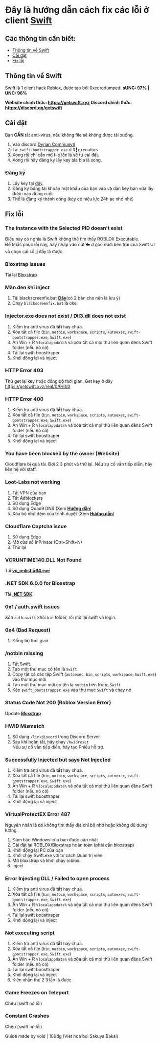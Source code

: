 # Đây là hướng dẫn cách fix các lỗi ở client [Swift](https://getswift.xyz) 

## Các thông tin cần biết:
-   [Thông tin về Swift](#thông-tin-về-swift)
-   [Cài đặt](#cài-đặt)
-   [Fix lỗi](#fix-lỗi)

## **Thông tin về Swift**
Swift là 1 client hack Roblox, được tạo bởi 0xcoredumped. **sUNC: 97% | UNC: 96%**

**Website chính thức: https://getswift.xyz**
**Discord chính thức: https://discord.gg/getswift**

## **Cài đặt**

Bạn **CẦN** tắt anti-virus, nếu không file sẽ không được tải xuống.
1. Vào discord [Dyrian Communyti]([https://discord.gg/getswift](https://discord.gg/uVxRzKSy9m))
2. Tải `swift-bootstrapper.exe` ở #┇executors 
3. Xong rồi chỉ cần mở file lên là sẽ tự cài đặt.
4. Xong rồi hãy đăng ký lấy key bla bla là xong.

### **Đăng ký**

1. Lấy key tại [đây](https://getswift.xyz/real/0/0/0/0).
2. Đăng ký bằng tài khoản mật khẩu của bạn vào và dán key bạn vừa lấy được vào dòng cuối.
3. Thế là đăng ký thành công (key có hiệu lực 24h ae nhớ nhé)

## **Fix lỗi**
### **The instance with the Selected PID doesn't exist**
Điều này có nghĩa là Swift không thể tìm thấy ROBLOX Executable.\
Để khắc phục lỗi này, hãy nhấp vào nút ☁️ ở góc dưới bên trái của Swift UI và chọn cái số jj đấy là được.

### **Bloxstrap Issues**
Tải lại [Bloxstrap](https://github.com/bloxstraplabs/bloxstrap/releases/latest)


### **Màn đen khi inject**
1. Tải blackscreenfix.bat [**Đây**]([https://nullstate.net/blackscreenfix.bat](https://gofile.io/d/igQQDZ))(có 2 bản cho nên là lưu ý)
2. Chạy `blackscreenfix.bat` là oke

### **Injector.exe does not exist / Dll3.dll does not exist**
1. Kiểm tra anti virus đã **tắt** hay chưa.
2. Xóa tất cả file (`bin`, `notbin`, `workspace`, `scripts`, `autoexec`, `swift-bootstrapper.exe`, `Swift.exe`)
3. Ấn Win + R `%localappdata%` và xóa tất cả mọi thứ liên quan đêns Swift folder (nếu nó có)
4. Tải lại swift boosttraper
5. Khởi động lại và inject

### **HTTP Error 403**
Thử get lại key hoặc đồng bộ thời gian. Get key ở đây https://getswift.xyz/real/0/0/0/0

### **HTTP Error 400**
1. Kiểm tra anti virus đã **tắt** hay chưa.
2. Xóa tất cả file (`bin`, `notbin`, `workspace`, `scripts`, `autoexec`, `swift-bootstrapper.exe`, `Swift.exe`)
3. Ấn Win + R `%localappdata%` và xóa tất cả mọi thứ liên quan đêns Swift folder (nếu nó có)
4. Tải lại swift boosttraper
5. Khởi động lại và inject

### **You have been blocked by the owner (Website)**
Cloudflare bị quá tải. Đợi 2 3 phút và thử lại. Nếu sự cố vẫn tiếp diễn, hãy liên hệ với staff.
### **Loot-Labs not working**
1. Tắt VPN của bạn
2. Tắt Adblockers
3. Sử dụng Edge
4. Sử dụng Quad9 DNS (Xem [**Hướng dẫn**](https://youtube.com/watch?v=aujUl3yt6nM))
5. Xóa bộ nhớ đệm của trình duyệt (Xem [**Hướng dẫn**](https://youtube.com/watch?v=5jdDSjH7FN0))

### **Cloudflare Captcha issue**
1. Sử dụng Edge
2. Mở cửa sổ InPrivate (Ctrl+Shift+N)
3. Thử lại

### **VCRUNTIME140.DLL Not Found**
Tải [**vc_redist.x64.exe**](https://aka.ms/vs/17/release/vc_redist.x64.exe)

### **.NET SDK 6.0.0 for Bloxstrap**
Tải [**.NET SDK**](https://download.visualstudio.microsoft.com/download/pr/396abf58-60df-4892-b086-9ed9c7a914ba/eb344c08fa7fc303f46d6905a0cb4ea3/dotnet-sdk-6.0.428-win-x64.exe)

### **0x1 / auth.swift issues**
Xóa `auth.swift` khỏi `bin` folder, rồi mở lại swift và login.

### **0x4 (Bad Request)**
1. Đồng bộ thời gian

### **/notbin missing**
1. Tắt Swift.
2. Tạo một thư mục có tên là `Swift`
3. Copy tất cả các tệp Swift (`autoexec`, `bin`, `scripts`, `workspace`, `Swift.exe`) vào thư mục mới
4. Tạo một thư mục mới có tên là `notbin` bên trong `Swift`
5. Kéo `swift_bootstrapper.exe` vào thư mục `Swift` và chạy nó

### **Status Code Not 200 (Roblox Version Error)**
Update [**Bloxstrap**](https://github.com/bloxstraplabs/bloxstrap/releases/latest)

### **HWID Mismatch**
1. Sử dụng `/linkdiscord` trong Discord Server
2. Sau khi hoàn tất, hãy chạy `/hwidreset`\
Nếu sự cố vẫn tiếp diễn, hãy tạo Phiếu hỗ trợ.

### **Successfully Injected but says Not Injected**
1. Kiểm tra anti virus đã **tắt** hay chưa.
2. Xóa tất cả file (`bin`, `notbin`, `workspace`, `scripts`, `autoexec`, `swift-bootstrapper.exe`, `Swift.exe`)
3. Ấn Win + R `%localappdata%` và xóa tất cả mọi thứ liên quan đêns Swift folder (nếu nó có)
4. Tải lại swift boosttraper
5. Khởi động lại và inject

### **VirtualProtectEX Error 487**
Nguyên nhân là do không tìm thấy địa chỉ bộ nhớ hoặc không đủ dung lượng.
1. Đảm bảo Windows của bạn được cập nhật
2. Cài đặt lại ROBLOX/Bloxstrap hoàn toàn (phải cần bloxstrap)
3. Khởi động lại PC của bạn
4. Khởi chạy Swift.exe với tư cách Quản trị viên
5. Mở bloxstrap và khởi chạy roblox.
6. Inject

### **Error Injecting DLL / Failed to open process**
1. Kiểm tra anti virus đã **tắt** hay chưa.
2. Xóa tất cả file (`bin`, `notbin`, `workspace`, `scripts`, `autoexec`, `swift-bootstrapper.exe`, `Swift.exe`)
3. Ấn Win + R `%localappdata%` và xóa tất cả mọi thứ liên quan đêns Swift folder (nếu nó có)
4. Tải lại swift boosttraper
5. Khởi động lại và inject

### **Not executing script**
1. Kiểm tra anti virus đã **tắt** hay chưa.
2. Xóa tất cả file (`bin`, `notbin`, `workspace`, `scripts`, `autoexec`, `swift-bootstrapper.exe`, `Swift.exe`)
3. Ấn Win + R `%localappdata%` và xóa tất cả mọi thứ liên quan đêns Swift folder (nếu nó có)
4. Tải lại swift boosttraper
5. Khởi động lại và inject
6. Kiên nhẫn thử 2 3 lần là được


### **Game Freezes on Teleport**
Chệu (swift nó lỗi)

### **Constant Crashes**
Chệu (swift nó lỗi)


Guide made by void | 109dg (Viet hoa boi Sakuya Bakai)
